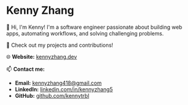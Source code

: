 # Kenny Zhang  

👋 Hi, I'm Kenny! I'm a software engineer passionate about building web apps, automating workflows, and solving challenging problems.  

🚀 Check out my projects and contributions!  

🌐 **Website:** [kennyzhang.dev](https://kennyzhang.dev/)  

📫 **Contact me:**  
- **Email:** kennyzhang418@gmail.com  
- **LinkedIn:** [linkedin.com/in/kennyzhang5](https://www.linkedin.com/in/kennyzhang5/)  
- **GitHub:** [github.com/kennytrbl](https://github.com/kennytrbl)  
